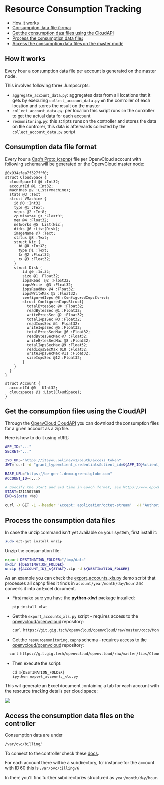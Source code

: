 # Resource Consumption Tracking

- [How it works](#jumpscripts)
- [Consumption data file format](#capnp)
- [Get the consumption data files using the CloudAPI](#curl)
- [Process the consumption data files](#process-files)
- [Access the consumption data files on the master mode](#access-files)


<a id="jumpscripts"></a>
## How it works

Every hour a consumption data file per account is generated on the master node.

This involves following three Jumpscripts:
- `aggregate_account_data.py`: aggregates data from all locations that it gets by executing `collect_account_data.py` on the controller of each location and stores the result on the master
- `collect_account_data.py`: per location this script runs on the controller to get the actual data for each account
- `resmonitoring.py`: this scripts runs on the controller and stores the data on the controller, this data is afterwards collected by the `collect_account_data.py` script


<a id="capnp"></a>
## Consumption data file format

Every hour a [Cap’n Proto (capnp)](https://capnproto.org/) file per OpenvCloud account with following schema will be generated on the OpenvCloud master node:
```
@0x934efea7f327fff0;
struct CloudSpace {
  cloudSpaceId @0 :Int32;
  accountId @1 :Int32;
  machines @2 :List(VMachine);
  state @3 :Text;
  struct VMachine {
    id @0 :Int32;
    type @1 :Text;
    vcpus @2 :Int8;
    cpuMinutes @3 :Float32;
    mem @4 :Float32;
    networks @5 :List(Nic);
    disks @6 :List(Disk);
    imageName @7 :Text;
    status @8 :Text;
    struct Nic {
      id @0 :Int32;
      type @1 :Text;
      tx @2 :Float32;
      rx @3 :Float32;
    }
    struct Disk {
        id @0 :Int32;
        size @1 :Float32;
        iopsRead  @2 :Float32;
        iopsWrite  @3 :Float32;
        iopsReadMax @4 :Float32;
        iopsWriteMax @5 :Float32;
        configuredIops @6 :ConfiguredIopsStruct;
        struct ConfiguredIopsStruct{
          totalBytesSec @0 :Float32;
          readBytesSec @1 :Float32;
          writeBytesSec @2 :Float32;
          totalIopsSec @3 :Float32;
          readIopsSec @4 :Float32;
          writeIopsSec @5 :Float32;
          totalBytesSecMax @6 :Float32;
          readBytesSecMax @7 :Float32;
          writeBytesSecMax @8 :Float32;
          totalIopsSecMax @9 :Float32;
          readIopsSecMax @10 :Float32;
          writeIopsSecMax @11 :Float32;
          sizeIopsSec @12 :Float32;
        }
    }
  }
}

struct Account {
  accountId @0  :UInt32;
  cloudspaces @1 :List(CloudSpace);
}
```


<a id="curl"></a>
## Get the consumption files using the CloudAPI

Through the [OpenvCloud CloudAPI](/docs/API/README.md) you can download the consumption files for a given account as a zip file.

Here is how to do it using cURL:
```bash
APP_ID="..."
SECRET="..."

IYO_URL="https://itsyou.online/v1/oauth/access_token"
JWT=`curl -d "grant_type=client_credentials&client_id=${APP_ID}&client_secret=${SECRET}&response_type=id_token" ${IYO_URL}`

BASE_URL="https://be-gen-1.demo.greenitglobe.com"
ACCOUNT_ID=<...>

# Specify the start and end time in epoch format, see https://www.epochconverter.com/ for a converter
START=1211507665
END=$(date +%s)

curl -X GET -L --header 'Accept: application/octet-stream'  -H "Authorization: bearer $JWT" ${BASE_URL}'/restmachine/cloudapi/accounts/getConsumption?accountId='${ACCOUNT_ID}'&start='${START}'&end='${END} -o "${ACCOUNT_ID}_${START}.zip"
```

<a id="process-files"></a>
## Process the consumption data files

In case the unzip command isn't yet available on your system, first install it:
```bash
sudo apt-get install unzip
```

Unzip the consumption file:
```bash
export DESTINATION_FOLDER="/tmp/data"
mkdir ${DESTINATION_FOLDER}
unzip ${ACCOUNT_ID}_${START}.zip -d ${DESTINATION_FOLDER}
```

As an example you can check the [export_accounts_xls.py](export_accounts_xls.py) demo script that processes all capnp files it finds in `account/year/month/day/hour` and converts it into an Excel document.

- First make sure you have the **python-xlwt** package installed:

  ```shell
  pip install xlwt
  ```  

- Get the `export_accounts_xls.py` script - requires access to the [openvcloud/openvcloud](https://git.gig.tech/openvcloud/openvcloud) repository:

  ```bash
  curl https://git.gig.tech/openvcloud/openvcloud/raw/master/docs/Monitoring/ResourceTracking/export_accounts_xls.py?private_token=<access token> > ${DESTINATION_FOLDER}/export_accounts_xls.py
  ```

- Get the `resourcemonitoring.capnp` schema - requires access to the [openvcloud/openvcloud](https://git.gig.tech/openvcloud/openvcloud) repository:

```bash
  curl https://git.gig.tech/openvcloud/openvcloud/raw/master/libs/CloudscalerLibcloud/CloudscalerLibcloud/schemas/resourcemonitoring.capnp?private_token=<access token> > ${DESTINATION_FOLDER}/resourcemonitoring.capnp
```

- Then execute the script:

  ```shell
  cd ${DESTINATION_FOLDER}
  ipython export_accounts_xls.py
  ```

This will generate an Excel document containing a tab for each account with the resource tracking details per cloud space:

![](xls.png)


<a id="access-files"></a>
## Access the consumption data files on the controller

Consumption data are under
```
/var/ovc/billing/
```
To connect to the controller check these [docs](../../Sysadmin/Connect/connect.md).

For each account there will be a subdirectory, for instance for the account with ID 60 this is `/var/ovc/billing/6`

In there you'll find further subdirectories structured as `year/month/day/hour`.
